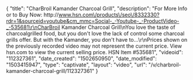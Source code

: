 {
    "title": "CharBroil Kamander Charcoal Grill",
    "description": "For More Info or to Buy Now: http:\/\/www.hsn.com\/products\/seo\/8332330?rdr=1&sourceid=youtube&cm_mmc=Social-_-Youtube-_-ProductVideo-_-535681\r\nCharBroil Kamander Charcoal Grill\nYou love the taste of charcoalgrilled food, but you don't love the lack of control some charcoal grills offer. But with the Kamander, you don't have to...\r\nPrices shown on the previously recorded video may not represent the current price.  View hsn.com to view the current selling price. HSN Item #535681",
    "videoid": "112327361",
    "date_created": "1502650950",
    "date_modified": "1503415947",
    "type": "captivate",
    "layout": "video",
    "url": "\/v\/charbroil-kamander-charcoal-grill\/112327361"
}